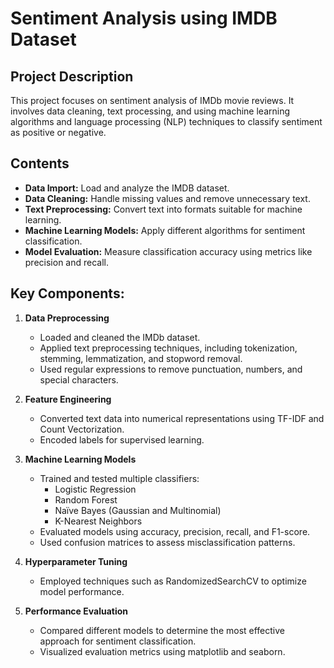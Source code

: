 # Sentiment Analysis using IMDB Dataset

## Project Description

This project focuses on sentiment analysis of IMDb movie reviews. It involves data cleaning, text processing, and using machine learning algorithms and language processing (NLP) techniques to classify sentiment as positive or negative.


## Contents

- **Data Import:** Load and analyze the IMDB dataset.
- **Data Cleaning:** Handle missing values and remove unnecessary text.
- **Text Preprocessing:** Convert text into formats suitable for machine learning.
- **Machine Learning Models:** Apply different algorithms for sentiment classification.
- **Model Evaluation:** Measure classification accuracy using metrics like precision and recall.


## **Key Components:**
1. **Data Preprocessing**  
   - Loaded and cleaned the IMDb dataset.  
   - Applied text preprocessing techniques, including tokenization, stemming, lemmatization, and stopword removal.  
   - Used regular expressions to remove punctuation, numbers, and special characters.  

2. **Feature Engineering**  
   - Converted text data into numerical representations using TF-IDF and Count Vectorization.  
   - Encoded labels for supervised learning.  

3. **Machine Learning Models**  
   - Trained and tested multiple classifiers:  
     - Logistic Regression  
     - Random Forest  
     - Naïve Bayes (Gaussian and Multinomial)  
     - K-Nearest Neighbors  
   - Evaluated models using accuracy, precision, recall, and F1-score.  
   - Used confusion matrices to assess misclassification patterns.  

4. **Hyperparameter Tuning**  
   - Employed techniques such as RandomizedSearchCV to optimize model performance.  

5. **Performance Evaluation**  
   - Compared different models to determine the most effective approach for sentiment classification.  
   - Visualized evaluation metrics using matplotlib and seaborn.  
